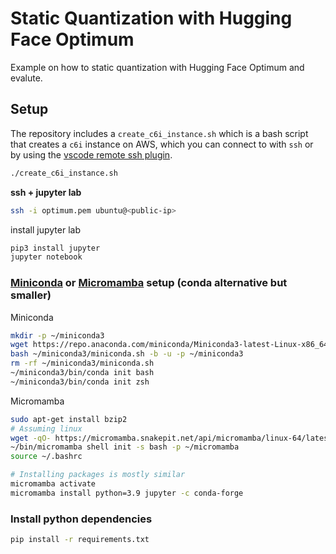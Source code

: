 # Static Quantization with Hugging Face Optimum

Example on how to static quantization with Hugging Face Optimum and evalute.

## Setup

The repository includes a `create_c6i_instance.sh` which is a bash script that creates a `c6i` instance on AWS, which you can connect to with `ssh` or by using the [vscode remote ssh plugin](https://code.visualstudio.com/docs/remote/ssh). 

```bash
./create_c6i_instance.sh
```

**ssh + jupyter lab**

```bash
ssh -i optimum.pem ubuntu@<public-ip>
```
install jupyter lab
```bash
pip3 install jupyter
jupyter notebook
```

### [Miniconda](https://waylonwalker.com/install-miniconda/#installing-miniconda-on-linux) or [Micromamba](https://labs.epi2me.io/conda-or-mamba-for-production/) setup (conda alternative but smaller)

Miniconda
```bash
mkdir -p ~/miniconda3
wget https://repo.anaconda.com/miniconda/Miniconda3-latest-Linux-x86_64.sh -O ~/miniconda3/miniconda.sh
bash ~/miniconda3/miniconda.sh -b -u -p ~/miniconda3
rm -rf ~/miniconda3/miniconda.sh
~/miniconda3/bin/conda init bash
~/miniconda3/bin/conda init zsh
```

Micromamba
```bash
sudo apt-get install bzip2
# Assuming linux
wget -qO- https://micromamba.snakepit.net/api/micromamba/linux-64/latest -o test | tar -xvj -C ~/
~/bin/micromamba shell init -s bash -p ~/micromamba
source ~/.bashrc

# Installing packages is mostly similar
micromamba activate
micromamba install python=3.9 jupyter -c conda-forge
```

### Install python dependencies

```bash
pip install -r requirements.txt
```